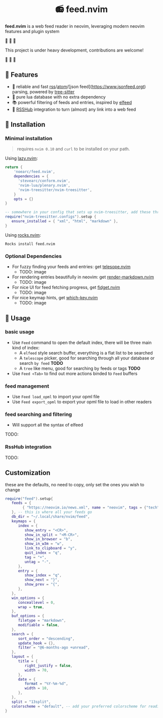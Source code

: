 <h1 align="center"> 📻 feed.nvim </h1>

**feed.nvim** is a web feed reader in neovim, leveraging modern neovim features and plugin system

🚧 🚧 🚧

This project is under heavy development, contributions are welcome!

🚧 🚧 🚧

## 🌟 Features

- 🌲 reliable and fast [rss](https://en.wikipedia.org/wiki/RSS)/[atom](https://en.wikipedia.org/wiki/Atom_(web_standard))/[json feed](https://www.jsonfeed.orgt) parsing, powered by [tree-sitter](https://github.com/nvim-treesitter/nvim-treesitter)
- 🏪 pure lua database with no extra dependency
- 📚 powerful filtering of feeds and entries, inspired by [elfeed](https://github.com/skeeto/elfeed)
- 📶 [RSSHub](https://github.com/DIYgod/RSSHub) integration to turn (almost) any link into a web feed

## 🚀 Installation

### Minimal installation

> requires `nvim 0.10` and `curl` to be installed on your path.

Using [lazy.nvim](https://github.com/folke/lazy.nvim):

```lua
return {
    'noearc/feed.nvim',
    dependencies = { 
      'stevearc/conform.nvim',
      'nvim-lua/plenary.nvim',
      'nvim-treesitter/nvim-treesitter',
    }
    opts = {}
}
```

```lua
-- somewhere in your config that sets up nvim-treesitter, add these three filetypes to the ensure_installed list:
require("nvim-treesitter.configs").setup {
   ensure_installed = { "xml", "html", "markdown" },
}
```

Using [rocks.nvim](https://github.com/nvim-neorocks/rocks.nvim):

```
Rocks install feed.nvim
```

### Optional Dependencies

- For fuzzy finding your feeds and entries: get [telesope.nvim](https://github.com/nvim-telescope/telescope.nvim)
  - TODO: image
- For rendering entries beautifully in neovim: get [render-markdown.nvim](https://github.com/MeanderingProgrammer/render-markdown.nvim)
  - TODO: image
- For nice UI for feed fetching progress, get [fidget.nvim](https://github.com/j-hui/fidget.nvim)
  - TODO: image
- For nice keymap hints, get [which-key.nvim](https://github.com/folke/which-key.nvim)
  - TODO: image

## 🔖 Usage

### basic usage

- Use `Feed` command to open the default index, there will be three main kind of index:
  - A `elfeed` style search buffer, everything is a flat list to be searched
  - A `telescope` picker, good for searching through all your database or search `by feed` **TODO**
  - A `tree` like menu, good for searching by feeds or tags **TODO**
- Use `Feed <Tab>` to find out more actions binded to `Feed` buffers

### feed management

- Use `Feed load_opml` to import your opml file
- Use `Feed export_opml` to export your opml file to load in other readers

### feed searching and filtering

- Will support all the syntax of elfeed

TODO:

### RssHub integration

TODO:

## Customization

these are the defaults, no need to copy, only set the ones you wish to change

```lua
require("feed").setup{
   feeds = {
        { "https://neovim.io/news.xml", name = "neovim", tags = {"tech", "vim", "news"} -- a simple url pasted here is also fine
   }, -- this is where all your feeds go
   db_dir = "~/.local/share/nvim/feed",
   keymaps = {
      index = {
         show_entry = "<CR>",
         show_in_split = "<M-CR>",
         show_in_browser = "b",
         show_in_w3m = "w",
         link_to_clipboard = "y",
         quit_index = "q",
         tag = "+",
         untag = "-",
      },
      entry = {
         show_index = "q",
         show_next = "}",
         show_prev = "{",
      },
   },
   win_options = {
      conceallevel = 0,
      wrap = true,
   },
   buf_options = {
      filetype = "markdown",
      modifiable = false,
   },
   search = {
      sort_order = "descending",
      update_hook = {},
      filter = "@6-months-ago +unread",
   },
   layout = {
      title = {
         right_justify = false,
         width = 70,
      },
      date = {
         format = "%Y-%m-%d",
         width = 10,
      },
   },
   split = "13split",
   colorscheme = "default", -- add your preferred colorscheme for reading here
}
```
